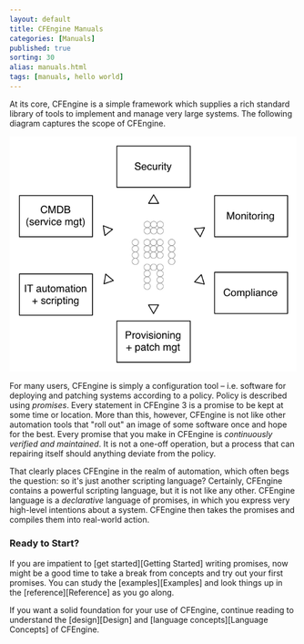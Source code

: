 ```yaml
---
layout: default
title: CFEngine Manuals 
categories: [Manuals]
published: true
sorting: 30
alias: manuals.html
tags: [manuals, hello world]
---
```


At its core, CFEngine is a simple framework which supplies a rich standard 
library of tools to implement and manage very large systems. The following 
diagram captures the scope of CFEngine.

![The Scope of CFEngine](manuals-scope.png)

For many users, CFEngine is simply a configuration tool – i.e. software
for deploying and patching systems according to a policy. Policy is
described using *promises*. Every statement in CFEngine 3 is a promise to
be kept at some time or location. More than this, however, CFEngine is
not like other automation tools that "roll out" an image of some
software once and hope for the best. Every promise that you make in
CFEngine is *continuously verified and maintained*. It is not a one-off
operation, but a process that can repairing itself should anything
deviate from the policy.

That clearly places CFEngine in the realm of automation, which often
begs the question: so it's just another scripting language? Certainly,
CFEngine contains a powerful scripting language, but it is not like any
other. CFEngine language is a *declarative* language of promises, in which you
express very high-level intentions about a system. CFEngine then takes
the promises and compiles them into real-world action.


### Ready to Start?

If you are impatient to [get started][Getting Started] writing promises,
now might be a good time to take a break from concepts and try out your first promises. You can study the [examples][Examples] and look things up in the [reference][Reference] as you go along.

If you want a solid foundation for your use of CFEngine, continue reading to 
understand the [design][Design] and [language 
concepts][Language Concepts] of CFEngine.
